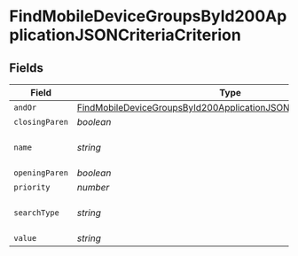 # FindMobileDeviceGroupsById200ApplicationJSONCriteriaCriterion


## Fields

| Field                                                                                                                                                               | Type                                                                                                                                                                | Required                                                                                                                                                            | Description                                                                                                                                                         | Example                                                                                                                                                             |
| ------------------------------------------------------------------------------------------------------------------------------------------------------------------- | ------------------------------------------------------------------------------------------------------------------------------------------------------------------- | ------------------------------------------------------------------------------------------------------------------------------------------------------------------- | ------------------------------------------------------------------------------------------------------------------------------------------------------------------- | ------------------------------------------------------------------------------------------------------------------------------------------------------------------- |
| `andOr`                                                                                                                                                             | [FindMobileDeviceGroupsById200ApplicationJSONCriteriaCriterionAndOr](../../models/operations/findmobiledevicegroupsbyid200applicationjsoncriteriacriterionandor.md) | :heavy_minus_sign:                                                                                                                                                  | N/A                                                                                                                                                                 |                                                                                                                                                                     |
| `closingParen`                                                                                                                                                      | *boolean*                                                                                                                                                           | :heavy_minus_sign:                                                                                                                                                  | N/A                                                                                                                                                                 |                                                                                                                                                                     |
| `name`                                                                                                                                                              | *string*                                                                                                                                                            | :heavy_minus_sign:                                                                                                                                                  | Name of the criteria                                                                                                                                                | Last Inventory Update                                                                                                                                               |
| `openingParen`                                                                                                                                                      | *boolean*                                                                                                                                                           | :heavy_minus_sign:                                                                                                                                                  | N/A                                                                                                                                                                 |                                                                                                                                                                     |
| `priority`                                                                                                                                                          | *number*                                                                                                                                                            | :heavy_minus_sign:                                                                                                                                                  | N/A                                                                                                                                                                 |                                                                                                                                                                     |
| `searchType`                                                                                                                                                        | *string*                                                                                                                                                            | :heavy_minus_sign:                                                                                                                                                  | Operator                                                                                                                                                            | more than x days ago                                                                                                                                                |
| `value`                                                                                                                                                             | *string*                                                                                                                                                            | :heavy_minus_sign:                                                                                                                                                  | N/A                                                                                                                                                                 | 7                                                                                                                                                                   |
